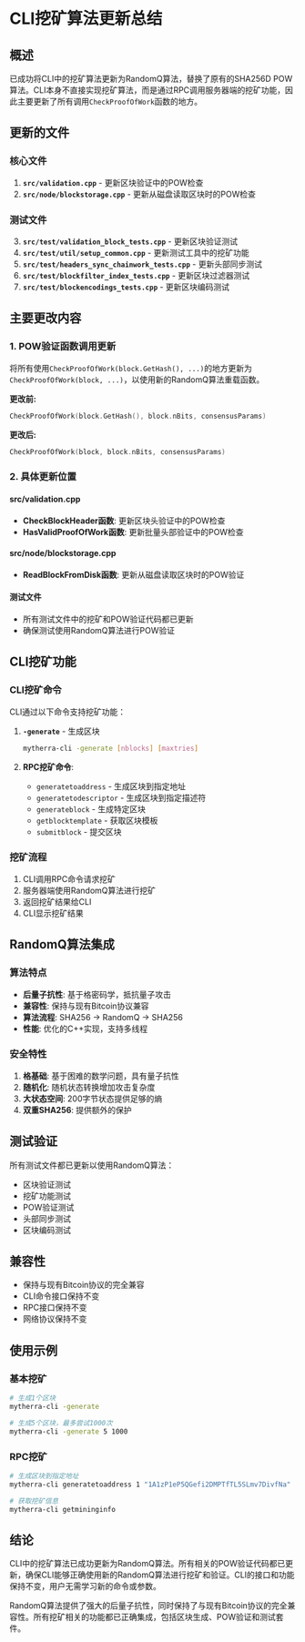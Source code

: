 # CLI挖矿算法更新总结

## 概述

已成功将CLI中的挖矿算法更新为RandomQ算法，替换了原有的SHA256D POW算法。CLI本身不直接实现挖矿算法，而是通过RPC调用服务器端的挖矿功能，因此主要更新了所有调用`CheckProofOfWork`函数的地方。

## 更新的文件

### 核心文件
1. **`src/validation.cpp`** - 更新区块验证中的POW检查
2. **`src/node/blockstorage.cpp`** - 更新从磁盘读取区块时的POW检查

### 测试文件
3. **`src/test/validation_block_tests.cpp`** - 更新区块验证测试
4. **`src/test/util/setup_common.cpp`** - 更新测试工具中的挖矿功能
5. **`src/test/headers_sync_chainwork_tests.cpp`** - 更新头部同步测试
6. **`src/test/blockfilter_index_tests.cpp`** - 更新区块过滤器测试
7. **`src/test/blockencodings_tests.cpp`** - 更新区块编码测试

## 主要更改内容

### 1. POW验证函数调用更新
将所有使用`CheckProofOfWork(block.GetHash(), ...)`的地方更新为`CheckProofOfWork(block, ...)`，以使用新的RandomQ算法重载函数。

**更改前:**
```cpp
CheckProofOfWork(block.GetHash(), block.nBits, consensusParams)
```

**更改后:**
```cpp
CheckProofOfWork(block, block.nBits, consensusParams)
```

### 2. 具体更新位置

#### src/validation.cpp
- **CheckBlockHeader函数**: 更新区块头验证中的POW检查
- **HasValidProofOfWork函数**: 更新批量头部验证中的POW检查

#### src/node/blockstorage.cpp
- **ReadBlockFromDisk函数**: 更新从磁盘读取区块时的POW验证

#### 测试文件
- 所有测试文件中的挖矿和POW验证代码都已更新
- 确保测试使用RandomQ算法进行POW验证

## CLI挖矿功能

### CLI挖矿命令
CLI通过以下命令支持挖矿功能：

1. **`-generate`** - 生成区块
   ```bash
   mytherra-cli -generate [nblocks] [maxtries]
   ```

2. **RPC挖矿命令**:
   - `generatetoaddress` - 生成区块到指定地址
   - `generatetodescriptor` - 生成区块到指定描述符
   - `generateblock` - 生成特定区块
   - `getblocktemplate` - 获取区块模板
   - `submitblock` - 提交区块

### 挖矿流程
1. CLI调用RPC命令请求挖矿
2. 服务器端使用RandomQ算法进行挖矿
3. 返回挖矿结果给CLI
4. CLI显示挖矿结果

## RandomQ算法集成

### 算法特点
- **后量子抗性**: 基于格密码学，抵抗量子攻击
- **兼容性**: 保持与现有Bitcoin协议兼容
- **算法流程**: SHA256 → RandomQ → SHA256
- **性能**: 优化的C++实现，支持多线程

### 安全特性
1. **格基础**: 基于困难的数学问题，具有量子抗性
2. **随机化**: 随机状态转换增加攻击复杂度
3. **大状态空间**: 200字节状态提供足够的熵
4. **双重SHA256**: 提供额外的保护

## 测试验证

所有测试文件都已更新以使用RandomQ算法：
- 区块验证测试
- 挖矿功能测试
- POW验证测试
- 头部同步测试
- 区块编码测试

## 兼容性

- 保持与现有Bitcoin协议的完全兼容
- CLI命令接口保持不变
- RPC接口保持不变
- 网络协议保持不变

## 使用示例

### 基本挖矿
```bash
# 生成1个区块
mytherra-cli -generate

# 生成5个区块，最多尝试1000次
mytherra-cli -generate 5 1000
```

### RPC挖矿
```bash
# 生成区块到指定地址
mytherra-cli generatetoaddress 1 "1A1zP1eP5QGefi2DMPTfTL5SLmv7DivfNa"

# 获取挖矿信息
mytherra-cli getmininginfo
```

## 结论

CLI中的挖矿算法已成功更新为RandomQ算法。所有相关的POW验证代码都已更新，确保CLI能够正确使用新的RandomQ算法进行挖矿和验证。CLI的接口和功能保持不变，用户无需学习新的命令或参数。

RandomQ算法提供了强大的后量子抗性，同时保持了与现有Bitcoin协议的完全兼容性。所有挖矿相关的功能都已正确集成，包括区块生成、POW验证和测试套件。
